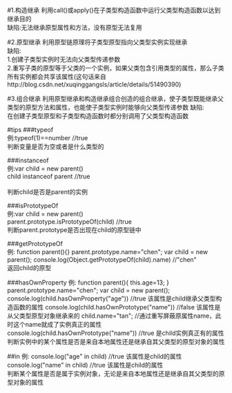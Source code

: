 #1.构造继承
利用call()或apply()在子类型构造函数中运行父类型构造函数以达到继承目的<br>
缺陷:无法继承原型属性和方法，没有原型无法复用

#2.原型继承
利用原型链原理将子类型原型指向父类型实例实现继承<br>
缺陷:<br>
1.创建子类型实例时无法向父类型传递参数<br>
2.重写子类的原型等于父类的一个实例，如果父类包含引用类型的属性，那么子类所有实例都会共享该属性(这句话来自http://blog.csdn.net/xuqinggangsls/article/details/51490390)

#3.组合继承
利用原型继承和构造继承组合创造的组合继承，使子类型既能继承父类型的原型方法和属性，也能使子类型实例时能够向父类型传递参数
缺陷:<br>
在创建子类型原型和子类型构造函数时都分别调用了父类型构造函数

#tips
###typeof                  
例:typeof(1)==number  //true     
判断变量是否为空或者是什么类型的

###instanceof              
例:var child = new parent()    
child instanceof parent //true<br>  
判断child是否是parent的实例 

###isPrototypeOf           
例:var child = new parent()   
parent.prototype.isPrototypeOf(child) //true  
判断parent.prototype是否出现在child的原型链中

###getPrototypeOf        
例:
function parent(){}
parent.prototype.name="chen";
var child = new parent();
console.log(Object.getPrototypeOf(child).name)  //"chen"<br> 
返回child的原型

###hasOwnProperty
例:
function parent(){
  this.age=13;
}
parent.prototype.name="chen";
var child = new parent();
console.log(child.hasOwnProperty("age"))    //true   该属性是child继承父类型构造函数的属性
console.log(child.hasOwnPrototype("name"))  //false  该属性是从父类型原型对象继承来的
child.name="tan";                           //通过重写屏蔽原属性name，此时这个name就成了实例真正的属性
console.log(child.hasOwnPrototype("name"))  //true  是child实例真正有的属性 <br>
判断实例中的某个属性是否是来自本地属性还是继承自其父类型的原型对象的属性

##in
例:
console.log("age" in child)    //true  该属性是child的属性
console.log("name" in child)   //true  该属性是child的属性<br>
判断某个属性是否是属于实例对象，无论是来自本地属性还是继承自其父类型的原型对象的属性


